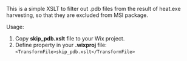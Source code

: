 
This is a simple XSLT to filter out .pdb files from the result of heat.exe harvesting, so that they are excluded from MSI package.

Usage:

1. Copy **skip_pdb.xslt** file to your Wix project.
2. Define property in your **.wixproj** file: ```<TransformFile>skip_pdb.xslt</TransformFile>```
